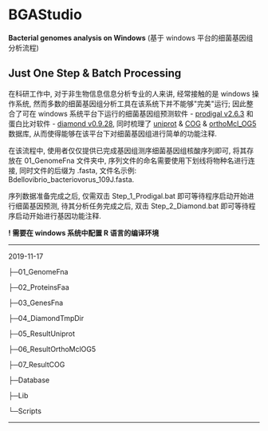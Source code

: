 # BGAStudio
**Bacterial genomes analysis on Windows** (基于 windows 平台的细菌基因组分析流程)
## **Just One Step** & **Batch Processing**

在科研工作中, 对于非生物信息信息分析专业的人来讲, 经常接触的是 windows 操作系统, 然而多数的细菌基因组分析工具在该系统下并不能够"完美"运行; 因此整合了可在 windows 系统平台下运行的细菌基因组预测软件 - [prodigal v2.6.3](https://github.com/hyattpd/Prodigal/releases) 和蛋白比对软件 - [diamond v0.9.28](https://github.com/bbuchfink/diamond/releases), 同时梳理了 [uniprot](https://www.ebi.ac.uk/uniprot/download-center) & [COG](https://www.ncbi.nlm.nih.gov/COG/) & [orthoMcl_OG5](https://orthomcl.org/common/downloads/release-5/) 数据库, 从而使得能够在该平台下对细菌基因组进行简单的功能注释. 

在该流程中, 使用者仅仅提供已完成基因组测序细菌基因组核酸序列即可, 将其存放在 01_GenomeFna 文件夹中, 序列文件的命名需要使用下划线将物种名进行连接, 同时文件的后缀为 .fasta, 文件名示例: Bdellovibrio_bacteriovorus_109J.fasta. 

序列数据准备完成之后, 仅需双击 Step_1_Prodigal.bat 即可等待程序启动开始进行细菌基因预测, 待其分析任务完成之后, 双击 Step_2_Diamond.bat 即可等待程序启动开始进行基因功能注释.

**! 需要在 windows 系统中配置 R 语言的编译环境**

---

2019-11-17

├─01_GenomeFna

├─02_ProteinsFaa

├─03_GenesFna

├─04_DiamondTmpDir

├─05_ResultUniprot

├─06_ResultOrthoMclOG5

├─07_ResultCOG

├─Database

├─Lib

└─Scripts

---
